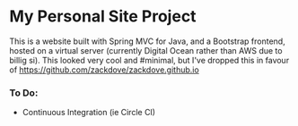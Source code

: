 # My Personal Site Project

This is a website built with Spring MVC for Java, and a Bootstrap frontend, hosted on a virtual server (currently Digital Ocean rather than AWS due to billig si).
This looked very cool and #minimal, but I've dropped this in favour of https://github.com/zackdove/zackdove.github.io

### To Do:
* Continuous Integration (ie Circle CI)
